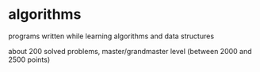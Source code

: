 # algorithms
programs written while learning algorithms and data structures

about 200 solved problems, master/grandmaster level (between 2000 and 2500 points)
